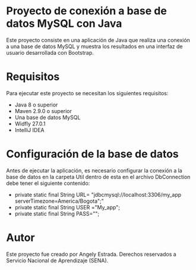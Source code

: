 # Proyecto de conexión a base de datos MySQL con Java

Este proyecto consiste en una aplicación de Java que realiza una conexión a una base de datos MySQL y muestra los resultados en una interfaz de usuario desarrollada con Bootstrap.

# Requisitos

Para ejecutar este proyecto se necesitan los siguientes requisitos:

- Java 8 o superior
- Maven 2.9.0 o superior
- Una base de datos MySQL
- Widfly 27.0.1
- IntelliJ IDEA

# Configuración de la base de datos

Antes de ejecutar la aplicación, es necesario configurar la conexión a la base de datos en la carpeta Util dentro de esta en el archivo DbConnection debe tener el siguiente contenido:

-  private static final String URL= "jdbcmysql://localhost:3306/my_app serverTimezone=America/Bogota";"
- private static final String USER ="My_app";
- private static final String PASS="";

# Autor

Este proyecto fue creado por Angely Estrada.
Derechos reservados a Servicio Nacional de Aprendizaje (SENA).


